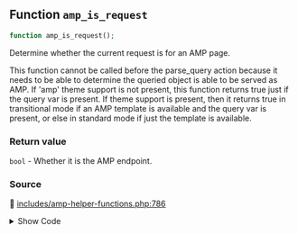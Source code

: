 ## Function `amp_is_request`

```php
function amp_is_request();
```

Determine whether the current request is for an AMP page.

This function cannot be called before the parse_query action because it needs to be able to determine the queried object is able to be served as AMP. If 'amp' theme support is not present, this function returns true just if the query var is present. If theme support is present, then it returns true in transitional mode if an AMP template is available and the query var is present, or else in standard mode if just the template is available.

### Return value

`bool` - Whether it is the AMP endpoint.

### Source

:link: [includes/amp-helper-functions.php:786](/includes/amp-helper-functions.php#L786-L809)

<details>
<summary>Show Code</summary>

```php
function amp_is_request() {
	global $wp_query;

	$is_amp_url = (
		amp_is_canonical()
		||
		amp_has_paired_endpoint()
	);

	// If AMP is not available, then it's definitely not an AMP endpoint.
	if ( ! amp_is_available() ) {
		// But, if WP_Query was not available yet, then we will just assume the query is supported since at this point we do
		// know either that the site is in Standard mode or the URL was requested with the AMP query var. This can still
		// produce an undesired result when a Standard mode site has a post that opts out of AMP, but this issue will
		// have been flagged via _doing_it_wrong() in amp_is_available() above.
		if ( ! did_action( 'wp' ) || ! $wp_query instanceof WP_Query ) {
			return $is_amp_url && AMP_Options_Manager::get_option( Option::ALL_TEMPLATES_SUPPORTED );
		}

		return false;
	}

	return $is_amp_url;
}
```

</details>
